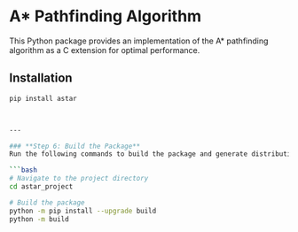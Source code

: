 # A* Pathfinding Algorithm

This Python package provides an implementation of the A* pathfinding algorithm as a C extension for optimal performance.

## Installation

```bash
pip install astar



---

### **Step 6: Build the Package**
Run the following commands to build the package and generate distribution files:

```bash
# Navigate to the project directory
cd astar_project

# Build the package
python -m pip install --upgrade build
python -m build
